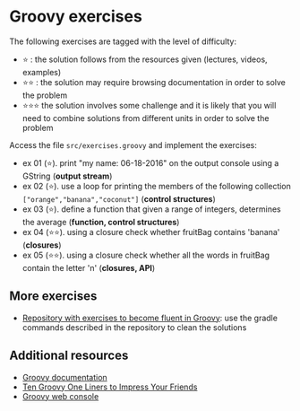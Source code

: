 <link rel='stylesheet' href='web/swiss.css'/>

# Groovy exercises

The following exercises are tagged with the level of difficulty:
* :star: : the solution follows from the resources given (lectures, videos, examples)   
* :star::star: : the solution may require browsing documentation in order to solve the problem 
* :star::star::star: the solution involves some challenge and it is likely that you will need to combine solutions from different units in order to solve the problem

Access the file `src/exercises.groovy` and implement the exercises:
- ex 01 (:star:). print "my name: 06-18-2016" on the output console using a GString (**output stream**)
- ex 02 (:star:). use a loop for printing the members of the following collection `["orange","banana","coconut"]` (**control structures**)
- ex 03 (:star:). define a function that given a range of integers, determines the average (**function, control structures**)
- ex 04 (:star::star:). using a closure check whether fruitBag contains 'banana' (**closures**)
- ex 05 (:star::star:). using a closure check whether all the words in fruitBag contain the letter 'n' (**closures, API**) 


## More exercises
* [Repository with exercises to become fluent in Groovy](https://github.com/nadavc/groovykoans): use the gradle commands described in the repository to clean the solutions

## Additional resources
* [Groovy documentation](http://groovy-lang.org/documentation.html)
* [Ten Groovy One Liners to Impress Your Friends](http://www.javaworld.com/article/2074145/core-java/ten-groovy-one-liners-to-impress-your-friends.html)
* [Groovy web console](https://groovyconsole.appspot.com)